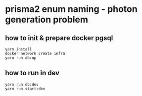 # prisma2 enum naming - photon generation problem

## how to init & prepare docker pgsql

```shell
yarn install
docker network create infra
yarn run db:up
```


## how to run in dev 

```shell
yarn run db:dev
yarn run start:dev
```
